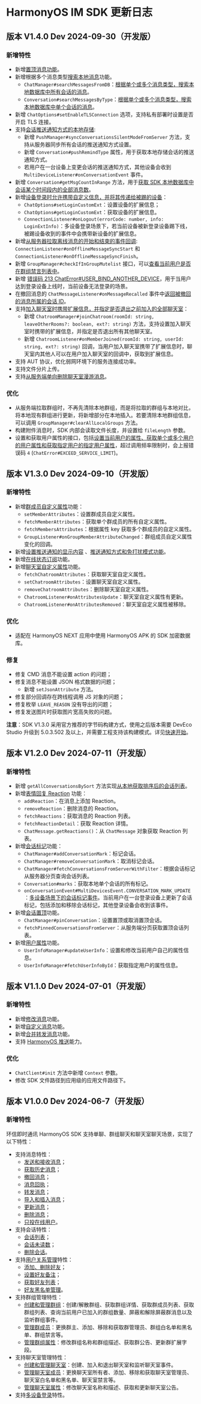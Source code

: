 # HarmonyOS IM SDK 更新日志

<Toc />

## 版本 V1.4.0 Dev 2024-09-30（开发版）

### 新增特性

- 新增[置顶消息功能](message_pin.html#消息置顶)。
- 新增根据多个消息类型[搜索本地消息](message_search.html)功能。
  - `ChatManager#searchMessagesFromDB`：[根据单个或多个消息类型，搜索本地数据库中所有会话的消息](message_search.html#根据消息类型搜索会话消息)。
  - `Conversation#searchMessagesByType`：[根据单个或多个消息类型，搜索本地数据库中单个会话的消息](message_search.html#根据消息类型搜索会话消息)。
- 新增 `ChatOptions#setEnableTLSConnection` 选项，支持私有部署时设置是否开启 TLS 连接。
- 支持[会话推送通知方式的本地存储](/document/harmonyos/push/push_notification_mode_dnd.html#从服务器获取所有会话的推送通知方式设置):
  - 新增 `PushManager#syncConversationsSilentModeFromServer` 方法，支持从服务器同步所有会话的推送通知方式设置。
  - 新增 `Conversation#pushRemindType` 属性，用于获取本地存储会话的推送通知方式。
  - 若用户在一台设备上变更会话的推送通知方式，其他设备会收到 `MultiDeviceListener#onConversationEvent` 事件。
- 新增 `Conversation#getMsgCountInRange` 方法，用于[获取 SDK 本地数据库中会话某个时间段内的全部消息数](message_retrieve.html#获取会话在一定时间内的消息数)。
- 新增[设备登录时允许携带自定义信息，并将其传递给被踢的设备](multi_device.html#设置登录设备的扩展信息)：
  - `ChatOptions#setLoginCustomExt`：设置设备的扩展信息；
  - `ChatOptions#getLoginCustomExt`：获取设备的扩展信息。
  - `ConnectionListener#onLogout(errorCode: number, info: LoginExtInfo)`：多设备登录场景下，若当前设备被新登录设备踢下线，被踢设备收到的事件中会携带新设备的扩展信息。
- 新增[从服务器拉取离线消息的开始和结束的事件回调](overview.html#连接状态相关): `ConnectionListener#onOfflineMessageSyncStart` 和 `ConnectionListener#onOfflineMessageSyncFinish`。
- 新增 `GroupManager#checkIfInGroupMutelist` 接口，可以[查看当前用户是否在群组禁言列表中](group_members.html#检查自己是否在禁言列表中)。
- 新增 [错误码 213 ChatError#USER_BIND_ANOTHER_DEVICE](error.html)，用于当用户达到登录设备上线时，当前设备无法登录的场景。
- 在撤回消息的 `ChatMessageListener#onMessageRecalled` 事件中[返回被撤回的消息所属的会话 ID](message_recall.html#设置消息撤回监听)。
- 支持[加入聊天室时携带扩展信息，并指定是否退出之前加入的全部聊天室](room_manage.html#加入聊天室)：
  - 新增 `ChatroomManager#joinChatroom(roomId: string, leaveOtherRooms?: boolean, ext?: string)` 方法，支持设置加入聊天室时携带的扩展信息，并指定是否退出所有其他聊天室。
  - 新增 `ChatroomListener#onMemberJoined(roomId: string, userId: string, ext?: string)` 回调，当用户加入聊天室携带了扩展信息时，聊天室内其他人可以在用户加入聊天室的回调中，获取到扩展信息。
- 支持 AUT 协议，优化弱网环境下的服务连接成功率。
- 支持文件分片上传。
- 支持[从服务端单向删除聊天室漫游消息](message_delete.html#单向删除服务端的历史消息)。

### 优化

- 从服务端拉取群组时，不再先清除本地群组，而是将拉取的群组与本地对比，将本地现有群组进行更新，将新增部分在本地插入。若要清除本地群组信息，可以调用 `GroupManager#clearAllLocalGroups` 方法。
- 构建附件消息时，SDK 内部会读取文件长度，并设置给 `fileLength` 参数。
- 设置和获取用户属性的接口，包括[设置当前用户的属性、获取单个或多个用户的用户属性和获取指定用户的指定用户属性](userprofile.html)，超过调用频率限制时，会上报错误码 `4` (`ChatError#EXCEED_SERVICE_LIMIT`)。

## 版本 V1.3.0 Dev 2024-09-10（开发版）

### 新增特性

- 新增[群成员自定义属性](group_members.html#管理群成员的自定义属性)功能：
  - `setMemberAttributes`：设置群成员自定义属性。
  - `fetchMemberAttributes`：获取单个群成员的所有自定义属性。
  - `fetchMembersAttributes`：根据属性 key 获取多个群成员的自定义属性。
  - `GroupListener#onGroupMemberAttributeChanged`：群组成员自定义属性变化的回调。
- 新增[设置推送通知的显示内容](/document/harmonyos/push/push_display.html) 、[推送通知方式和免打扰模式功能](/document/harmonyos/push/push_notification_mode_dnd.html)。
- 新增[在线状态订阅](presence.html)功能。
- 新增[聊天室自定义属性](room_attributes.html#管理聊天室自定义属性-key-value)功能。
  - `fetchChatroomAttributes`：获取聊天室自定义属性。
  - `setChatroomAttributes`：设置聊天室自定义属性。
  - `removeChatroomAttributes`：删除聊天室自定义属性。
  - `ChatroomListener#onAttributesUpdate`：聊天室自定义属性有更新。
  - `ChatroomListener#onAttributesRemoved`：聊天室自定义属性被移除。

### 优化

- 适配在 HarmonyOS NEXT 应用中使用 HarmonyOS APK 的 SDK 加密数据库。

### 修复

- 修复 CMD 消息不能设置 action 的问题；
- 修复消息不能设置 JSON 格式数据的问题；
  - 新增 `setJsonAttribute` 方法。
- 修复部分回调存在跨线程调用 JS 对象的问题；
- 修复枚举 `LEAVE_REASON` 没有导出的问题；
- 修复发送图片时获取图片宽高失败的问题。

**注意**：SDK V1.3.0 采用官方推荐的字节码构建方式，使用之后版本需要 DevEco Studio 升级到 5.0.3.502 及以上，并需要工程支持该构建模式。详见[快速开始](quickstart.html)。

## 版本 V1.2.0 Dev 2024-07-11（开发版）

### 新增特性

- 新增 `getAllConversationsBySort` 方法实现[从本地获取排序后的会话列表](conversation_list.html#一次性获取本地所有会话)。 
- 新增[表情回复 Reaction](reaction.html) 功能：
  - `addReaction`：在消息上添加 Reaction。
  - `removeReaction`：删除消息的 Reaction。
  - `fetchReactions`：获取消息的 Reaction 列表。
  - `fetchReactionDetail`：获取 Reaction 详情。
  - `ChatMessage.getReactions()`：从 `ChatMessage` 对象获取 Reaction 列表。
- 新增[会话标记](conversation_mark.html)功能：
  - `ChatManager#addConversationMark`：标记会话。
  - `ChatManager#removeConversationMark`：取消标记会话。
  - `ChatManager#fetchConversationsFromServerWithFilter`：根据会话标记从服务器分页查询会话列表。
  - `Conversation#marks`：获取本地单个会话的所有标记。
  - `onConversationEvent#MultiDevicesEvent.CONVERSATION_MARK_UPDATE`：[多设备场景下的会话标记事件](multi_device.html#获取其他设备上的操作)。当前用户在一台登录设备上更新了会话标记，包括添加和移除会话标记，其他登录设备会收到该事件。
- 新增[会话置顶](conversation_pin.html)功能。
  - `ChatManager#pinConversation`：设置置顶或取消置顶会话。
  - `fetchPinnedConversationsFromServer`：从服务端分页获取置顶会话列表。
- 新增[用户属性](userprofile.html)功能。
  - `UserInfoManager#updateUserInfo`：设置和修改当前用户自己的属性信息。
  - `UserInfoManager#fetchUserInfoById`：获取指定用户的属性信息。

## 版本 V1.1.0 Dev 2024-07-01（开发版）

### 新增特性

- 新增[修改消息](message_modify.html)功能。
- 新增[自定义消息](message_send_receive.html#发送自定义类型消息)功能。
- 新增[合并转发消息](message_send_receive.html#发送和接收合并消息)功能。
- 支持 [HarmonyOS 推送](/document/harmonyos/push/push_overview.html)能力。

### 优化

- `ChatClient#init` 方法中新增 `Context` 参数。
- 修改 SDK 文件路径到应用级的应用文件路径下。

## 版本 V1.0.0 Dev 2024-06-7（开发版）

### 新增特性

环信即时通讯 HarmonyOS SDK 支持单聊、群组聊天和聊天室聊天场景，实现了以下特性：

- 支持消息特性：
  - [发送和接收消息](message_send_receive.html)；
  - [获取历史消息](message_retrieve.html)；
  - [撤回消息](message_recall.html)；
  - [消息回执](message_receipt.html)；
  - [转发消息](message_forward.html)；
  - [导入和插入消息](message_import_insert.html)；
  - [更新消息](message_update.html)；
  - [删除消息](message_delete.html)；
  - [只投在线用户](message_deliver_only_online.html)。
- 支持会话特性：
  - [会话列表](conversation_list.html)；
  - [会话未读数](conversation_unread.html)；
  - [删除会话](conversation_delete.html)。
- 支持[用户关系管理](user_relationship.html)特性：
  - [添加、删除好友](user_relationship.html#添加好友)；
  - [设置好友备注](user_relationship.html#设置好友备注)；
  - [获取好友列表](user_relationship.html#从服务端获取好友列表)；
  - [好友黑名单管理](user_relationship.html#添加用户到黑名单)。
- 支持群组管理特性：
  - [创建和管理群组](group_manage.html)：创建/解散群组、获取群组详情、获取群成员列表、获取群组列表、查询当前用户已加入的群组数量、屏蔽和解除屏蔽群消息以及监听群组事件。
  - [管理群成员](group_members.html)：更换群主、添加、移除和获取群管理员、群组白名单和黑名单、群组禁言等。
  - [管理群组属性](group_attributes.html)：修改群组名称和群组描述、获取群公告、更新群扩展字段。 
- 支持聊天室管理特性：
  - [创建和管理聊天室](room_manage.html)：创建、加入和退出聊天室和监听聊天室事件。
  - [管理聊天室成员](room_members.html)：更换聊天室所有者、添加、移除和获取聊天室管理员、聊天室白名单和黑名单、聊天室禁言等。
  - [管理聊天室属性](room_attributes.html)：修改聊天室名称和描述、获取和更新聊天室公告。 
- 支持[多设备登录](multi_device.html)特性。  



